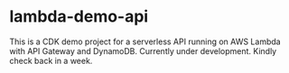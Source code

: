 # lambda-demo-api
This is a CDK demo project for a serverless API running on AWS Lambda with API Gateway and DynamoDB.
Currently under development. Kindly check back in a week.
